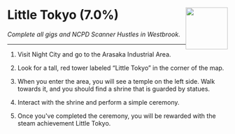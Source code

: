 # Little Tokyo (7.0%) <img style="float: right;" src="https://cdn.cloudflare.steamstatic.com/steamcommunity/public/images/apps/1091500/96ca1665384409e4a0ea76cc7271021da58cc896.jpg" width="96" height="96">

_Complete all gigs and NCPD Scanner Hustles in Westbrook._

---

1. Visit Night City and go to the Arasaka Industrial Area.

2. Look for a tall, red tower labeled “Little Tokyo” in the corner of the map.

3. When you enter the area, you will see a temple on the left side. Walk towards it, and you should find a shrine that is guarded by statues.

4. Interact with the shrine and perform a simple ceremony.

5. Once you've completed the ceremony, you will be rewarded with the steam achievement Little Tokyo.